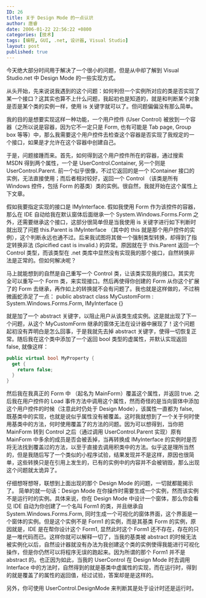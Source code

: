 ```yaml
---
ID: 26
title: 关于 Design Mode 的一点认识
author: 唐睿
date: 2006-01-22 22:56:22 +0800
categories: [技术]
tags: [编程, GUI, .net, 设计器, Visual Studio]
layout: post
published: true
---
```


今天绝大部分时间用于解决了一个很小的问题，但是从中却了解到 Visual Studio.net 中 Design Mode 的一些实现方式。

从头开始，先来说说我遇到的这个问题：如何判但一个实例所对应的类是否实现了某一个接口？这其实也算不上什么问题，我起初也是知道的，就是和判断某个对象是否是某个类的实例一样，使用 is 关键字就可以了。但问题偏偏没有那么简单。

我的目的是想要实现这样一种功能，一个用户控件 (User Control) 被放到一个容器（之所以说是容器，因为它不一定只是 Form, 也有可能是 Tab page, Group box 等等）中，那么我需要这个用户控件去检查这个容器是否实现了我规定的一个接口，如果是才允许在这个容器中创建自己。

于是，问题接踵而来。首先，如何得到这个用户控件所在的容器，通过搜索 MSDN 得到两个属性，一个是 UserControl.Container, 另一个则是 UserControl.Parent. 前一个似乎很像，不过它返回的是一个 IContainer 接口的实例，无法直接使用；而后者相对较好，返回一个 Control （该类是所有 Windows 控件，包括 Form 的基类）类的实例。很自然，我就开始在这个属性上下文章。

假如我要指定实现的接口是 IMyInterface. 假如我使用 Form 作为该控件的容器，那么在 IDE 自动给我在默认窗体后面继承一个 System.Windows.Forms.Form 之外，还需要继承这个接口，这部分很简单但是当我使用 is 关键字进行如下判断时就出现了问题 this.Parent is IMyInterface （其中的 this 就是那个用户控件的实例），这个判断永远也通不过。后来我试图将其做一个强制类型转换，却得到了指定转换非法 (Spicified cast is invalid.) 的异常。原因就在于 this.Parent 返回一个 Control 类型，而该类型在 .net 类库中显然没有实现我的那个接口，自然转换非法是正常的。但如何解决呢？

马上就能想到的自然是自己重写一个 Control 类，让该类实现我的接口。其实完全可以重写一个 Form 类，来实现接口。然后再使得你创建的 Form 从你这个扩展了的 Form 去继承，再作如上的转换就不会有问题了。我也就是这样做的，不过稍微画蛇添足了一点：
public abstract class MyCustomForm : System.Windows.Forms.Form,  IMyInterface {}

就是加了一个 abstract 关键字，以阻止用户从该类生成实例。这是就出现了下一个问题，从这个 MyCustomForm 继承的窗体无法在设计器中展现了！这个问题起初没有弄明白是怎么回事，于是我就先去掉 abstract 关键字，使得一切恢复正常。随后我在这个类中添加了一个返回 bool 类型的虚属性，并默认实现返回 false, 就像这样：

```csharp
public virtual bool MyProperty {
  get {
    return false;
  }
}
```

然后我在我真正的 Form 中 （起名为 MainForm）覆盖这个属性，并返回 true. 之后我在用户控件的 Load 事件方法中调用这个属性，然而奇怪的是当向窗体中添加这个用户控件的时候（注意此时仍处于 Design Mode），该属性一直都为 false, 既基类中的实现，也就是说似乎属性没有被覆盖。这时我就想到了一个关于何时使用基类中的方法，何时使用覆盖了的方法的问题。因为可以想得到，当你把 MainForm 转到 Control 之后（通过调用 UserControl.Parent 实现）原有 MainForm 中多余的成员是否会被丢掉，当再转换成 IMyInterface 的实例时是否将无法找到覆盖过的方法，以至于直接去调用积类中的方法。似乎这是理所当然的，但是我随后写了一个类似的小程序试验，结果发现并不是这样，原因也很简单，这些转换只是在引用上发生的，已有的实例中的内容并不会被销毁，那么出现这个问题就太诡异了。

仔细想呀想呀，联想到上面出现的那个 Design Mode 的问题，一切就都能揭示了。 简单的就一句话：Design Mode 在你操作时需要生成一个实例，然而该实例不是运行时的实例。具体来说，你在 Design Mode 中设计一个窗体，那么你会看见 IDE 自动为你创建了一个名叫 Form1 的类，并且继承自 System.Windows.Forms.Form, 同时生成一个可视化的窗体界面，这个界面是一个窗体的实例。但是这个实例不是 Form1 的实例，而是其基类 Form 的实例，原因就是，IDE 是在帮你设计这个 Form1, 显然此时这个 Form1 还不存在，存在的只是一堆代码而已。这样你就可以解释一切了，当我的基类被 abstract 的时候无法被实例化以后，自然设计器就没有办法为我创建这个类的实例使得我能进行可视化操作，但是你仍然可以将程序无误的跑起来。因为所谓的那个 Form1 并不是 abstract 的。也正因为如此，当我的 UserControl 在 Design Mode 时去调用 Interface 中的方法时，自然得到的就是基类中虚属性的实现，而在运行时，得到的就是覆盖了的属性的返回值，经过试验，答案却是是这样的。

另外，你可使用 UserControl.DesignMode 来判断其是处于设计时还是运行时。
